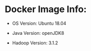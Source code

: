 # Docker Image Info:  

- OS Version: Ubuntu 18.04   

- Java Version: openJDK8

- Hadoop Version: 3.1.2
